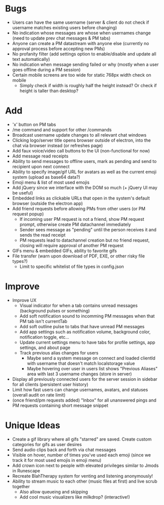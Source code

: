 Bugs
===

- Users can have the same username (server & client do not check if username matches existing users before changing)
- No indication whose messages are whose when usernames change (need to update prev chat messages & PM tabs)
- Anyone can create a PM datastream with anyone else (currently no approval process before accepting new PMs)
- No profanity filter (add settings option to enable/disable and update all text automatically)
- No indication when message sending failed or why (mostly when a user goes offline during a PM session)
- Certain mobile screens are too wide for static 768px width check on mobile
  - Simply check if width is roughly half the height instead? Or check if height is taller than desktop?

Add
===

- 'x' button on PM tabs
- /me command and support for other /commands
- Broadcast username update changes to all relevant chat windows
- Clicking logo/server title opens browser outside of electron, into the chat via browser instead (or refreshes page)
- Add faux voice/video call buttons to the UI (non-functional for now)
- Add message read receipts
- Ability to send messages to offline users, mark as pending and send to recipient upon next connect
- Ability to specify image/gif URL for avatars as well as the current emoji system (upload as base64 data?)
- Emoji menu & list of most used emojis
- Add jQuery since we interface with the DOM so much (+ jQuery UI may be useful)
- Embedded links as clickable URLs that open in the system's default browser (outside the electron app)
- Add friend requests before allowing PMs from other users (or PM request popup)
  - If incoming user PM request is not a friend, show PM request prompt, otherwise create PM datachannel immediately
  - Sender sees message as "pending" until the person receives it and sends the read receipt
  - PM requests lead to datachannel creation but no friend request, closing will require approval of another PM request
- GIFs menu & embedded GIFs, ability to favorite gifs
- File transfer (warn upon download of PDF, EXE, or other risky file types?)
  - Limit to specific whitelist of file types in config.json

Improve
===

- Improve UX
  - Visual indicator for when a tab contains unread messages (background pulses or something)
  - Add soft notification sound to incomming PM messages when that PM tab isn't currentTab
  - Add soft outline pulse to tabs that have unread PM messages
  - Add app settings such as notification volume, background color, notification toggle, etc...
  - Update current settings menu to have tabs for profile settings, app settings, and about page
  - Track previous alias changes for users
    - Maybe send a system message on connect and loaded clientId with username that doesn't match localstorage value
    - Maybe hovering over user in users list shows "Previous Aliases" area with last 3 username changes (store in server)
- Display all previously connected users for the server session in sidebar for all clients (persistent user history)
- Limit how fast users can change usernames, avatars, and statuses (overall audit on rate limit)
- (once friend/pm requests added) "Inbox" for all unanswered pings and PM requests containing short message snippet

Unique Ideas
===

- Create a gif library where all gifs "starred" are saved. Create custom categories for gifs as user desires
- Send audio clips back and forth via chat messages
- Visible on hover, number of times you've used each emoji (since we track it for most used emojis in emoji menu)
- Add crown icon next to people with elevated privileges similar to Jmods in Runescape
- Recreate BlahTherapy system for venting and listening anonymously!
- Ability to stream music to each other (music files at first) and live scrub together
  - Also allow queueing and skipping
  - Add cool music visualizers like milkdrop? (interactive!)